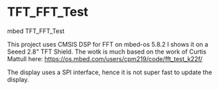 # TFT_FFT_Test
mbed TFT_FFT_Test

This project uses CMSIS DSP for FFT on mbed-os 5.8.2
I shows it on a Seeed 2.8" TFT Shield.
The wotk is much based on the work of Curtis Mattull here: https://os.mbed.com/users/cpm219/code/fft_test_k22f/

The display uses a SPI interface, hence it is not super fast to update the display.
